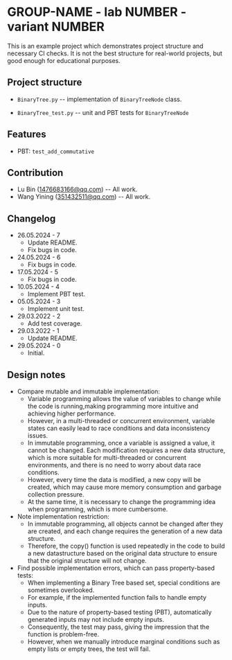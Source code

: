 # GROUP-NAME - lab NUMBER - variant NUMBER

This is an example project which demonstrates project structure and necessary
CI checks. It is not the best structure for real-world projects, but good
enough for educational purposes.

## Project structure

- `BinaryTree.py` -- implementation of `BinaryTreeNode` class.

- `BinaryTree_test.py` -- unit and PBT tests for `BinaryTreeNode`

## Features

- PBT: `test_add_commutative`

## Contribution

- Lu Bin (1476683166@qq.com) -- All work.
- Wang Yining (351432511@qq.com) -- All work.

## Changelog

- 26.05.2024 - 7
  - Update README.
  - Fix bugs in code.
- 24.05.2024 - 6
  - Fix bugs in code.
- 17.05.2024 - 5
  - Fix bugs in code.
- 10.05.2024 - 4
  - Implement PBT test.
- 05.05.2024 - 3
  - Implement unit test.
- 29.03.2022 - 2
  - Add test coverage.
- 29.03.2022 - 1
  - Update README.
- 29.05.2024 - 0
  - Initial.

## Design notes

- Compare mutable and immutable implementation:
  - Variable programming allows the value of variables to change
    while the code is running,making programming more intuitive
    and achieving higher performance.
  - However, in a multi-threaded or concurrent environment,
    variable states can easily lead to race conditions and data inconsistency issues.
  - In immutable programming, once a variable is assigned a value,
    it cannot be changed. Each modification requires a new data structure,
    which is more suitable for multi-threaded or concurrent environments,
    and there is no need to worry about data race conditions.
  - However, every time the data is modified, a new copy will be created,
    which may cause more memory consumption and garbage collection pressure.
  - At the same time, 
    it is necessary to change the programming idea when programming, 
    which is more cumbersome.
- Note implementation restriction:
  - In immutable programming, all objects cannot be changed after they are created,
    and each change requires the generation of a new data structure.
  - Therefore, the copy() function is used repeatedly in the code to build a new
    datastructure based on the original data structure to ensure that
    the original structure will not change.
- Find possible implementation errors, which can pass property-based tests:
  - When implementing a Binary Tree based set,
    special conditions are sometimes overlooked.
  - For example, if the implemented function fails to handle empty inputs.
  - Due to the nature of property-based testing (PBT),
    automatically generated inputs may not include empty inputs.
  - Consequently, the test may pass, giving the impression
    that the function is problem-free.
  - However, when we manually introduce marginal conditions
    such as empty lists or empty trees, the test will fail.

